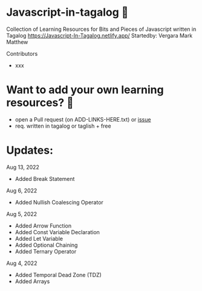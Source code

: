 # Javascript-in-tagalog 🌟
Collection of Learning Resources for Bits and Pieces of Javascript written in Tagalog
https://Javascript-In-Tagalog.netlify.app/
Startedby: Vergara Mark Matthew

Contributors
- xxx

# Want to add your own learning resources? 🌟
- open a Pull request (on ADD-LINKS-HERE.txt) or [issue](https://github.com/mmvergara/Javascript-In-Tagalog/issues)
- req. written in tagalog or taglish + free

# Updates:

Aug 13, 2022
- Added Break Statement 

Aug 6, 2022
- Added Nullish Coalescing Operator

Aug 5, 2022
- Added Arrow Function
- Added Const Variable Declaration
- Added Let Variable
- Added Optional Chaining
- Added Ternary Operator

Aug 4, 2022
- Added Temporal Dead Zone (TDZ)
- Added Arrays

